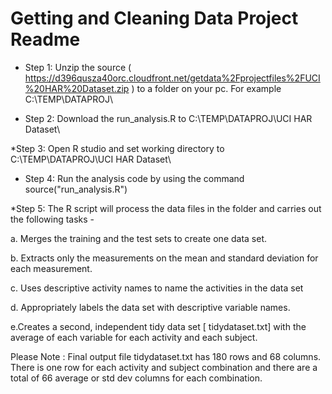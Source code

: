 # Getting and Cleaning Data Project Readme

* Step 1: Unzip the source ( https://d396qusza40orc.cloudfront.net/getdata%2Fprojectfiles%2FUCI%20HAR%20Dataset.zip ) to a folder on your pc. For example C:\TEMP\DATAPROJ\

* Step 2: Download the run_analysis.R to C:\TEMP\DATAPROJ\UCI HAR Dataset\

*Step 3: Open R studio and set working directory to 
C:\TEMP\DATAPROJ\UCI HAR Dataset\

* Step 4: Run the analysis code by using the command
source("run_analysis.R")

*Step 5: The R script will process the data files in the folder and carries out the following tasks - 

a. Merges the training and the test sets to create one data set.

b. Extracts only the measurements on the mean and standard deviation for each measurement.

c. Uses descriptive activity names to name the activities in the data set

d. Appropriately labels the data set with descriptive variable names.

e.Creates a second, independent tidy data set [ tidydataset.txt] with the average of each variable for each activity and each subject.

Please Note : Final output file tidydataset.txt has 180 rows and 68 columns. There is one row for each activity and subject combination and there are a total of 66 average or std dev columns for each combination.
